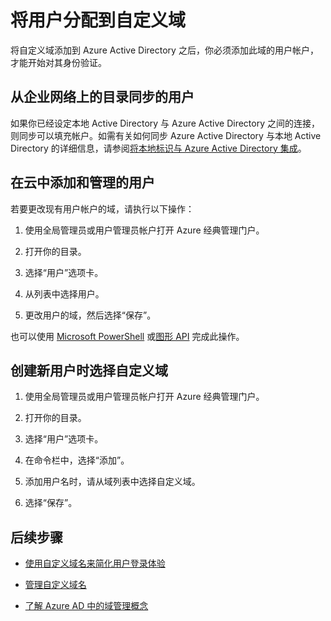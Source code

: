 <properties
	pageTitle="将用户添加到 Azure Active Directory 中的自定义域 | Azure"
	description="如何使用用户帐户填充 Azure Active Directory 中的自定义域。"
	services="active-directory"
	documentationCenter=""
	authors="jeffsta"
	manager="femila"
	editor=""/>  


<tags
	ms.service="active-directory"
	ms.workload="identity"
	ms.tgt_pltfrm="na"
	ms.devlang="na"
	ms.topic="article"
	ms.date="10/04/2016"
	ms.author="curtand;jeffsta"
	wacn.date="02/06/2017"/>  


# 将用户分配到自定义域

将自定义域添加到 Azure Active Directory 之后，你必须添加此域的用户帐户，才能开始对其身份验证。

## 从企业网络上的目录同步的用户

如果你已经设定本地 Active Directory 与 Azure Active Directory 之间的连接，则同步可以填充帐户。如需有关如何同步 Azure Active Directory 与本地 Active Directory 的详细信息，请参阅[将本地标识与 Azure Active Directory 集成](/documentation/articles/active-directory-aadconnect/)。

## 在云中添加和管理的用户

若要更改现有用户帐户的域，请执行以下操作：

1.  使用全局管理员或用户管理员帐户打开 Azure 经典管理门户。

2.  打开你的目录。

3.  选择“用户”选项卡。

4.  从列表中选择用户。

5.  更改用户的域，然后选择“保存”。

也可以使用 [Microsoft PowerShell](https://msdn.microsoft.com/zh-cn/library/azure/e1ef403f-3347-4409-8f46-d72dafa116e0#BKMK_ManageDomains) 或[图形 API](https://msdn.microsoft.com/Library/Azure/Ad/Graph/api/domains-operations) 完成此操作。

## 创建新用户时选择自定义域

1.  使用全局管理员或用户管理员帐户打开 Azure 经典管理门户。

2.  打开你的目录。

3.  选择“用户”选项卡。

4.  在命令栏中，选择“添加”。

5.  添加用户名时，请从域列表中选择自定义域。

6.  选择“保存”。

## 后续步骤

-   [使用自定义域名来简化用户登录体验](/documentation/articles/active-directory-add-domain/)

-   [管理自定义域名](/documentation/articles/active-directory-add-manage-domain-names/)

-   [了解 Azure AD 中的域管理概念](/documentation/articles/active-directory-add-domain-concepts/)

<!---HONumber=Mooncake_Quality_Review_0125_2017-->